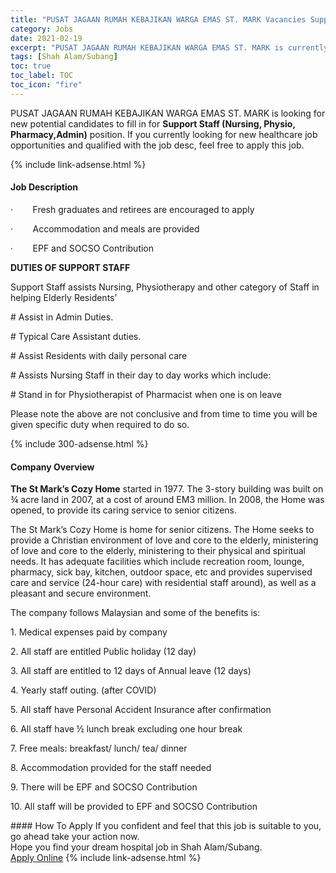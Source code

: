 ```yaml
---
title: "PUSAT JAGAAN RUMAH KEBAJIKAN WARGA EMAS ST. MARK Vacancies Support Staff (Nursing, Physio, Pharmacy,Admin)" 
category: Jobs 
date: 2021-02-19 
excerpt: "PUSAT JAGAAN RUMAH KEBAJIKAN WARGA EMAS ST. MARK is currently looking for suitable person to fill in the Support Staff (Nursing, Physio, Pharmacy,Admin) which positioned at Shah Alam/Subang" 
tags: [Shah Alam/Subang] 
toc: true 
toc_label: TOC 
toc_icon: "fire" 
--- 
```


<p>PUSAT JAGAAN RUMAH KEBAJIKAN WARGA EMAS ST. MARK is looking for new potential candidates to fill in for <b>Support Staff (Nursing, Physio, Pharmacy,Admin)</b> position. If you currently looking for new healthcare job opportunities and qualified with the job desc, feel free to apply this job.
</p>{% include link-adsense.html %} 
<div><div><h4>Job Description</h4></div><div><div><span><div><p>&#183;&#160;&#160;&#160;&#160;&#160;&#160;&#160;&#160;Fresh graduates and retirees are encouraged to apply</p><p>&#183;&#160;&#160;&#160;&#160;&#160;&#160;&#160;&#160;Accommodation and meals are provided</p><p>&#183;&#160;&#160;&#160;&#160;&#160;&#160;&#160;&#160;EPF and SOCSO Contribution&#160;</p><p><strong>DUTIES OF SUPPORT STAFF</strong></p><p>Support Staff assists Nursing, Physiotherapy and other category of Staff in helping Elderly Residents&#8217;</p><p># Assist in Admin Duties.</p><p># Typical Care Assistant duties.</p><p># Assist Residents with daily personal care</p><p># Assists Nursing Staff in their day to day works which include:</p><p># Stand in for Physiotherapist of Pharmacist when one is on leave</p><p>Please note the above are not conclusive and from time to time you will be given specific duty when required to do so.</p></div></span></div></div></div> 
{% include 300-adsense.html %} 
<div><div><h4>Company Overview</h4></div><div><div><span><div><p><strong>The St Mark&#8217;s Cozy Home</strong> started in 1977. The 3-story building was built&#160;on &#190; acre land in 2007, at a cost of around EM3 million. In 2008, the Home was opened, to provide its caring service to senior citizens.</p><p>The St Mark&#8217;s Cozy Home is home for senior citizens. The Home seeks to provide a Christian environment of love and core to the elderly, ministering of love and core to the elderly, ministering to their physical and spiritual needs. It has adequate facilities which include recreation room, lounge, pharmacy, sick bay, kitchen, outdoor space, etc and provides supervised care and service (24-hour care) with residential staff around), as well as a pleasant and secure environment.</p><p>The company follows Malaysian and some of the benefits is:</p><p>1. Medical expenses paid by company</p><p>2. All staff are entitled Public holiday (12 day)</p><p>3. All staff are entitled to 12 days of Annual leave (12 days)</p><p>4. Yearly staff outing. (after COVID)</p><p>5. All staff have Personal Accident Insurance after confirmation</p><p>6. All staff have &#189; lunch break excluding one hour break</p><p>7. Free meals: breakfast/ lunch/ tea/ dinner</p><p>8. Accommodation provided for the staff needed</p><p>9. There will be EPF and SOCSO Contribution</p><p>10. All staff will be provided to EPF and SOCSO Contribution</p></div></span></div></div></div> 
#### How To Apply 
If you confident and feel that this job is suitable to you, go ahead take your action now. <br/> 
Hope you find your dream hospital job in Shah Alam/Subang. <br/> 
<a href="https://www.jobstreet.com.my/en/job/support-staff-nursing-physio-pharmacy-admin-4485921?jobId=jobstreet-my-job-4485921" class="btn btn--warning" target="_blank" rel="nofollow noopenner">Apply Online</a> 
{% include link-adsense.html %} 